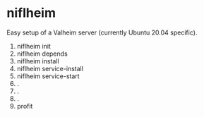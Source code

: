 # niflheim

Easy setup of a Valheim server (currently Ubuntu 20.04 specific).

1. niflheim init
2. niflheim depends
3. niflheim install
4. niflheim service-install
5. niflheim service-start
6. .
7. .
8. .
9. profit
